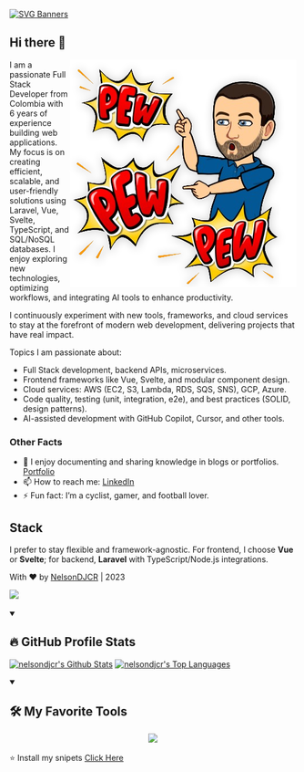 [![SVG Banners](https://svg-banners.vercel.app/api?type=typeWriter&text1=NelsonDJCR%20|%20Full%20Stack%20Developer%20%E2%9D%A4%20&width=900&height=110)](https://github.com/Akshay090/svg-banners)


## Hi there 👋

<img src="https://raw.githubusercontent.com/ilicmarko/ilicmarko/master/pewpew.png" align="right" alt="Emoji avatar of me with pew pew words"/>

I am a passionate Full Stack Developer from Colombia with 6 years of experience building web applications. My focus is on creating efficient, scalable, and user-friendly solutions using Laravel, Vue, Svelte, TypeScript, and SQL/NoSQL databases. I enjoy exploring new technologies, optimizing workflows, and integrating AI tools to enhance productivity.

I continuously experiment with new tools, frameworks, and cloud services to stay at the forefront of modern web development, delivering projects that have real impact.

Topics I am passionate about:
- Full Stack development, backend APIs, microservices.
- Frontend frameworks like Vue, Svelte, and modular component design.
- Cloud services: AWS (EC2, S3, Lambda, RDS, SQS, SNS), GCP, Azure.
- Code quality, testing (unit, integration, e2e), and best practices (SOLID, design patterns).
- AI-assisted development with GitHub Copilot, Cursor, and other tools.

### Other Facts
- 📰 I enjoy documenting and sharing knowledge in blogs or portfolios. [Portfolio](https://nelsondjcr.com)
- 📫 How to reach me: [LinkedIn](https://www.linkedin.com/in/nelsondjcr)
- ⚡ Fun fact: I’m a cyclist, gamer, and football lover.

## Stack
I prefer to stay flexible and framework-agnostic. For frontend, I choose **Vue** or **Svelte**; for backend, **Laravel** with TypeScript/Node.js integrations.


With ❤ by [NelsonDJCR](http://nelsondjcr.com) | 2023


![](https://komarev.com/ghpvc/?username=nelsondjcr)

<details open> 
  <summary><h2>🔥 GitHub Profile Stats</h2></summary>
<!-- https://github.com/anuraghazra/github-readme-stats -->

  <a href="https://github.com/anuraghazra/github-readme-stats"><img alt="nelsondjcr's Github Stats" src="https://denvercoder1-github-readme-stats.vercel.app/api/?username=nelsondjcr&show_icons=true&include_all_commits=true&count_private=true&theme=react&hide_border=true&bg_color=1F222E&title_color=F85D7F&icon_color=F8D866" height="192px"/></a>
  <a href="https://github.com/anuraghazra/github-readme-stats"><img alt="nelsondjcr's Top Languages" src="https://github-readme-stats.vercel.app/api/top-langs/?username=nelsondjcr&langs_count=8&layout=compact&theme=react&hide_border=true&bg_color=1F222E&title_color=F85D7F&icon_color=F8D866&hide=Jupyter%20Notebook" height="192px"/></a>
  <br/>
  
  <!-- https://github.com/ashutosh00710/github-readme-activity-graph -->


  
  
</details>


<details open> 
  
  <summary><h2>🛠️ My Favorite Tools</h2></summary>


  <p align="center">
    <a href="https://skillicons.dev">
      <img src="https://skillicons.dev/icons?i=laravel,django,react,vue,bootstrap,jquery,svelte,ts,tailwind,js,php,py,sqlite,mongodb,mysql,postgres,aws,appwrite,supabase,netlify,npm,pnpm,notion,git,vscode,github,gitlab" />
    </a>
  </p>

  
  
</details>



⭐ Install my snipets
[Click Here](https://github.com/NelsonDJCR/snippets)









